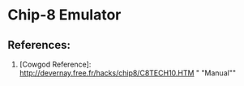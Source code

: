 # Chip-8 Emulator

## References:
1. [Cowgod Reference]: http://devernay.free.fr/hacks/chip8/C8TECH10.HTM	" "Manual""

   

